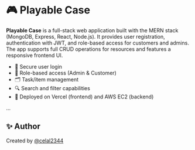 # 🎮 Playable Case

**Playable Case** is a full-stack web application built with the MERN stack (MongoDB, Express, React, Node.js). It provides user registration, authentication with JWT, and role-based access for customers and admins. The app supports full CRUD operations for resources and features a responsive frontend UI.

- 🔐 Secure user login
- 👥 Role-based access (Admin & Customer)
- 🗂️ Task/item management
- 🔍 Search and filter capabilities
- 🚀 Deployed on Vercel (frontend) and AWS EC2 (backend)

...

## ✨ Author

Created by [@celal2344](https://github.com/celal2344)